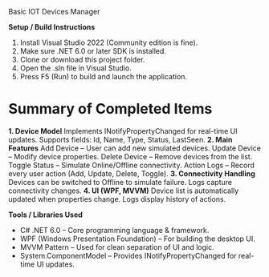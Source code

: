 Basic IOT Devices Manager

**Setup / Build Instructions**

1. Install Visual Studio 2022 (Community edition is fine).
2. Make sure .NET 6.0 or later SDK is installed.
3. Clone or download this project folder.
4. Open the .sln file in Visual Studio.
5. Press F5 (Run) to build and launch the application.

# **Summary of Completed Items**
**1. Device Model**
Implements INotifyPropertyChanged for real-time UI updates.
Supports fields: Id, Name, Type, Status, LastSeen.
**2. Main Features**
Add Device – User can add new simulated devices.
Update Device – Modify device properties.
Delete Device – Remove devices from the list.
Toggle Status – Simulate Online/Offline connectivity.
Action Logs – Record every user action (Add, Update, Delete, Toggle).
**3. Connectivity Handling**
Devices can be switched to Offline to simulate failure.
Logs capture connectivity changes.
**4. UI (WPF, MVVM)**
Device list is automatically updated when properties change.
Logs display history of actions.

**Tools / Libraries Used**
- C# .NET 6.0 – Core programming language & framework.
- WPF (Windows Presentation Foundation) – For building the desktop UI.
- MVVM Pattern – Used for clean separation of UI and logic.
- System.ComponentModel – Provides INotifyPropertyChanged for real-time UI updates.

